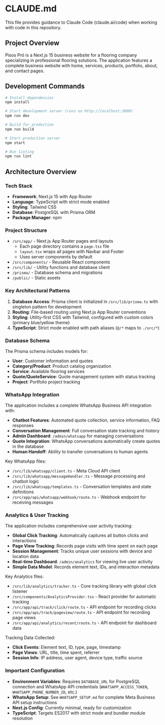 # CLAUDE.md

This file provides guidance to Claude Code (claude.ai/code) when working with code in this repository.

## Project Overview

Pisos Pró is a Next.js 15 business website for a flooring company specializing in professional flooring solutions. The application features a complete business website with home, services, products, portfolio, about, and contact pages.

## Development Commands

```bash
# Install dependencies
npm install

# Start development server (runs on http://localhost:3000)
npm run dev

# Build for production
npm run build

# Start production server
npm start

# Run linting
npm run lint
```

## Architecture Overview

### Tech Stack
- **Framework**: Next.js 15 with App Router
- **Language**: TypeScript with strict mode enabled
- **Styling**: Tailwind CSS
- **Database**: PostgreSQL with Prisma ORM
- **Package Manager**: npm

### Project Structure
- `/src/app/` - Next.js App Router pages and layouts
  - Each page directory contains a `page.tsx` file
  - `layout.tsx` wraps all pages with Navbar and Footer
  - Uses server components by default
- `/src/components/` - Reusable React components
- `/src/lib/` - Utility functions and database client
- `/prisma/` - Database schema and migrations
- `/public/` - Static assets

### Key Architectural Patterns

1. **Database Access**: Prisma client is initialized in `/src/lib/prisma.ts` with singleton pattern for development
2. **Routing**: File-based routing using Next.js App Router conventions
3. **Styling**: Utility-first CSS with Tailwind, configured with custom colors (primary blue/yellow theme)
4. **TypeScript**: Strict mode enabled with path aliases (`@/*` maps to `./src/*`)

### Database Schema
The Prisma schema includes models for:
- **User**: Customer information and quotes
- **Category/Product**: Product catalog organization
- **Service**: Available flooring services
- **Quote/QuoteService**: Quote management system with status tracking
- **Project**: Portfolio project tracking

### WhatsApp Integration
The application includes a complete WhatsApp Business API integration with:
- **Chatbot Features**: Automated quote collection, service information, FAQ responses
- **Conversation Management**: Full conversation state tracking and history
- **Admin Dashboard**: `/admin/whatsapp` for managing conversations
- **Quote Integration**: WhatsApp conversations automatically create quotes in the database
- **Human Handoff**: Ability to transfer conversations to human agents

Key WhatsApp files:
- `/src/lib/whatsapp/client.ts` - Meta Cloud API client
- `/src/lib/whatsapp/messageHandler.ts` - Message processing and chatbot logic
- `/src/lib/whatsapp/templates.ts` - Conversation templates and state definitions
- `/src/app/api/whatsapp/webhook/route.ts` - Webhook endpoint for receiving messages

### Analytics & User Tracking
The application includes comprehensive user activity tracking:
- **Global Click Tracking**: Automatically captures all button clicks and interactions
- **Page View Tracking**: Records page visits with time spent on each page
- **Session Management**: Tracks unique user sessions with device and location data
- **Real-time Dashboard**: `/admin/analytics` for viewing live user activity
- **Simple Data Model**: Records element text, IDs, and interaction metadata

Key Analytics files:
- `/src/lib/analytics/tracker.ts` - Core tracking library with global click listener
- `/src/components/AnalyticsProvider.tsx` - React provider for automatic tracking
- `/src/app/api/track/click/route.ts` - API endpoint for recording clicks
- `/src/app/api/track/pageview/route.ts` - API endpoint for recording page views
- `/src/app/api/analytics/recent/route.ts` - API endpoint for dashboard data

Tracking Data Collected:
- **Click Events**: Element text, ID, type, page, timestamp
- **Page Views**: URL, title, time spent, referrer
- **Session Info**: IP address, user agent, device type, traffic source

### Important Configuration
- **Environment Variables**: Requires `DATABASE_URL` for PostgreSQL connection and WhatsApp API credentials (`WHATSAPP_ACCESS_TOKEN`, `WHATSAPP_PHONE_NUMBER_ID`, etc.)
- **WhatsApp Setup**: See `WHATSAPP_SETUP.md` for complete Meta Business API setup instructions
- **Next.js Config**: Currently minimal, ready for customization
- **TypeScript**: Targets ES2017 with strict mode and bundler module resolution